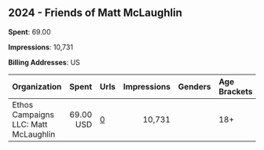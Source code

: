 ## 2024 - Friends of Matt McLaughlin 
**Spent**: 69.00

**Impressions**: 10,731

**Billing Addresses**: US

|Organization|Spent|Urls|Impressions|Genders|Age Brackets|Country Codes|
|:---|---:|:---|---:|:---|:---|:---|
|Ethos Campaigns LLC: Matt McLaughlin|69.00 USD|[0](https://www.snap.com/political-ads/asset/e99e6cce3ddd9737b2bf45d2d2b0869b3f221874c4424ee47f2f6f2879fea3fd?mediaType=mp4)|10,731||18+|united states|
